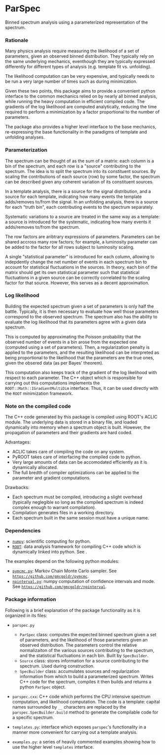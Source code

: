 # ParSpec #

Binned spectrum analysis using a parameterized representation of the spectrum.

### Rationale ###

Many physics analysis require measuring the likelihood of a set of parameters, given an observed binned distribution. They typically rely on the same underlying mechanics, eventhough they are typically expressed differently for different types of analysis (e.g. template fit vs. unfolding).

The likelihood computation can be very expensive, and typically needs to be run a very large number of times such as during minimization.

Given these two points, this package aims to provide a convenient python interface to the common mechanics relied on by nearly all binned analysis, while running the heavy computation in efficient compiled code. The gradients of the log likelihood are computed analytically, reducing the time required to perform a minimization by a factor proportional to the number of parameters.

The package also provides a higher level interface to the base mechanics, re-expressing the base functionality in the paradigms of template and unfolding analyses.

### Parameterization ###

The spectrum can be thought of as the sum of a matrix: each column is a bin of the spectrum, and each row is a "source" contributing to the spectrum. The idea is to split the spectrum into its constituent sources. By scaling the contributions of each source (row) by some factor, the spectrum can be described given any coherent variation of its constituent sources.

In a template analysis, there is a source for the signal distribution, and a source for each template, indicating how many events the template adds/removes to/from the signal. In an unfolding analysis, there is a source for each "truth bin", each contributing events to the spectrum separately.

Systematic variations to a source are treated in the same way as a template: a source is introduced for the systematic, indicating how many events it adds/removes to/from the spectrum.

The row factors are aribtrary expressions of parameters. Parameters can be shared accross many row factors; for example, a luminosity parameter can be added to the factor for all rows subject to luminosity scaling.

A single "statistical parameter" is introduced for each column, allowing to indepdently change the net number of events in each spectrum bin to account for statistical fluctuations in the sources. In theory, each bin of the matrix should get its own statistical parameter such that statistical fluctuations in a given source can be correctly correlated to the scaling factor for that source. However, this serves as a decent approximation.

### Log likelihood ###

Building the expected spectrum given a set of parameters is only half the battle. Typically, it is then necessary to evaluate how well those parameters correspond to the observed spectrum. The spectrum also has the ability to evaluate the log likelihood that its parameters agree with a given data spectrum.

This is computed by approximating the Poisson probability that the observed number of events in a bin arose from the expected one (computed using a set of parameters). Then, a regularization penalty is applied to the parameters, and the resulting likelihood can be interpreted as being proportional to the likelihood that the parameters are the true ones, given the obsered data (as per Bayes' theorem).

This computation also keeps track of the gradient of the log likelihood with respect to each parameter. The C++ object which is responsible for carrying out this computations implements the `ROOT::Math::IGradientMultiDim` interface. Thus, it can be used directly with the `ROOT` minimization framework.

### Note on the compiled code ###

The C++ code generated by this package is compiled using ROOT's ACLIC module. The underlying data is stored in a binary file, and loaded dynamically into memory when a spectrum object is built. However, the propagation of parameters and their gradients are hard coded.

Advantages:

* ACLIC takes care of compiling the code on any system.
* PyROOT takes care of interfacing the compiled code to python.
* Very large amounts of data can be accomodated efficiently as it is dynamically allocated.
* The full bredth of compiler optimizations can be applied to the parameter and gradient computations.

Drawbacks:

* Each spectrum must be compiled, introducing a slight overhead (typically neglegible so long as the compiled spectrum is indeed complex enough to warrant compilation).
* Compilation generates files in a working directory.
* Each spectrum built in the same session must have a unique name.

### Dependencies ###

* [`numpy`](http://www.numpy.org/): scientific computing for python.
* [`ROOT`](https://root.cern.ch/): data analysis framework for compiling C++ code which is dynamically linked into python. See .

The examples depend on the following python modules:

* [`pymcmc.py`](https://github.com/gmcgoldr/pymcmc/raw/master/pymcmc.py): Markov Chain Monte Carlo sampler. See [`https://github.com/gmcgoldr/pymcmc`](https://github.com/gmcgoldr/pymcmc).
* [`npinterval.py`](https://github.com/gmcgoldr/npinterval/raw/master/npinterval.py): numpy computation of confidence intervals and mode. See [`https://github.com/gmcgoldr/npinterval`](https://github.com/gmcgoldr/npinterval).

### Package information ###

Following is a brief explanation of the package functionality as it is organized in its files:

* `parspec.py`
  - `ParSpec` class: computes the expected binned spectrum given a set of parameters, and the likelihood of those parameters given an observed distribution. The parameters control the relative normalizaiton of the various sources contributing to the spectrum, and the statistical fluctuations in each bin. Built by `SpecBuilder`.
  - `Source` class: stores information for a source contributing to the spectrum. Used during construction.
  - `SpecBuilder` class: accumulates sources and regularization information from which to build a parameterized spectrum. Writes C++ code for the spectrum, compiles it then builds and returns a python `ParSpec` object.

* `parspec.cxx`: C++ code which performs the CPU intensive spectrum computation, and likelihood computation. The code is a template: capital names surrounded by `__` characters are replaced by the `parspec.SpecBuilder.build` method to generate the compilable code for a specific spectrum.

* `templates.py`: interface which exposes `parspec`'s functionality in a manner more convenient for carrying out a template analysis.

* `examples.py`: a series of heavily commented examples showing how to use the higher level `templates` interface.


